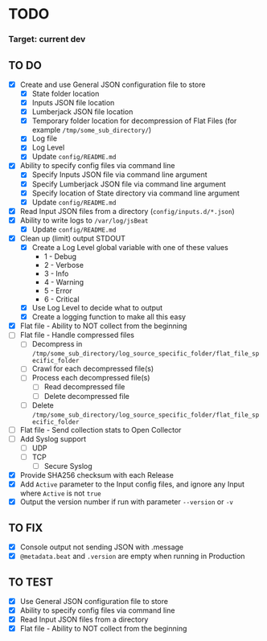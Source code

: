 # TODO

### Target: current dev

## TO DO
- [x] Create and use General JSON configuration file to store
  - [x] State folder location
  - [x] Inputs JSON file location
  - [x] Lumberjack JSON file location
  - [x] Temporary folder location for decompression of Flat Files (for example `/tmp/some_sub_directory/`)
  - [x] Log file
  - [x] Log Level
  - [x] Update `config/README.md`
- [x] Ability to specify config files via command line
  - [x] Specify Inputs JSON file via command line argument
  - [x] Specify Lumberjack JSON file via command line argument
  - [x] Specify location of State directory via command line argument
  - [x] Update `config/README.md`
- [x] Read Input JSON files from a directory (`config/inputs.d/*.json`)
- [x] Ability to write logs to `/var/log/jsBeat`
  - [x] Update `config/README.md`
- [x] Clean up (limit) output STDOUT
  - [x] Create a Log Level global variable with one of these values
    - 1 - Debug
    - 2 - Verbose
    - 3 - Info
    - 4 - Warning
    - 5 - Error
    - 6 - Critical
  - [x] Use Log Level to decide what to output
  - [x] Create a logging function to make all this easy
- [x] Flat file - Ability to NOT collect from the beginning
- [ ] Flat file - Handle compressed files
  - [ ] Decompress in `/tmp/some_sub_directory/log_source_specific_folder/flat_file_specific_folder`
  - [ ] Crawl for each decompressed file(s)
  - [ ] Process each decompressed file(s)
    - [ ] Read decompressed file
    - [ ] Delete decompressed file
  - [ ] Delete `/tmp/some_sub_directory/log_source_specific_folder/flat_file_specific_folder`
- [ ] Flat file - Send collection stats to Open Collector
- [ ] Add Syslog support
  - [ ] UDP
  - [ ] TCP
    - [ ] Secure Syslog
- [x] Provide SHA256 checksum with each Release
- [x] Add `Active` parameter to the Input config files, and ignore any Input where `Active` is not `true`
- [x] Output the version number if run with parameter `--version` or `-v`

## TO FIX
- [x] Console output not sending JSON with .message
- [x] `@metadata.beat` and `.version` are empty when running in Production

## TO TEST
- [x] Use General JSON configuration file to store
- [x] Ability to specify config files via command line
- [x] Read Input JSON files from a directory
- [x] Flat file - Ability to NOT collect from the beginning
